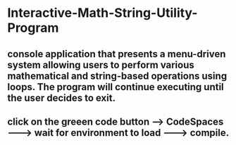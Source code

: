 # Interactive-Math-String-Utility-Program

 ## console application that presents a menu-driven system allowing users to perform various mathematical and string-based operations using loops. The program will continue executing until the user decides to exit.

 ## click on the greeen code button --> CodeSpaces ---> wait for environment to load ---> compile. 

 
